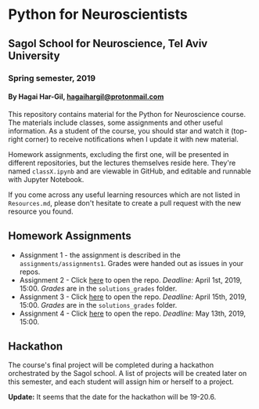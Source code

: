 # Python for Neuroscientists

## Sagol School for Neuroscience, Tel Aviv University

### Spring semester, 2019

#### By Hagai Har-Gil, hagaihargil@protonmail.com

This repository contains material for the Python for Neuroscience course.
The materials include classes, some assignments and other useful information.
As a student of the course, you should star and watch it (top-right corner) to receive
notifications when I update it with new material.

Homework assignments, excluding the first one, will be presented in different repositories,
but the lectures themselves reside here. They're named `classX.ipynb` and are viewable in GitHub,
and editable and runnable with Jupyter Notebook.

If you come across any useful learning resources which are not listed in `Resources.md`,
please don't hesitate to create a pull request with the new resource you found.

## Homework Assignments

* Assignment 1 - the assignment is described in the `assignments/assignments1`. Grades were handed out as issues in your repos.
* Assignment 2 - Click [here](https://classroom.github.com/a/Lk_aw7SK) to open the repo. _Deadline:_ April 1st, 2019, 15:00. _Grades_ are in the `solutions_grades` folder.
* Assignment 3 - Click [here](https://classroom.github.com/a/c22J_eQk) to open the repo. _Deadline:_ April 15th, 2019, 15:00. _Grades_ are in the `solutions_grades` folder.
* Assignment 4 - Click [here](https://classroom.github.com/a/yP6NbbNG) to open the repo. _Deadline:_ May 13th, 2019, 15:00.

## Hackathon

The course's final project will be completed during a hackathon orchestrated by the Sagol school. A list of projects will be created later on this semester, and each student will assign him or herself to a project.

**Update:** It seems that the date for the hackathon will be 19-20.6.